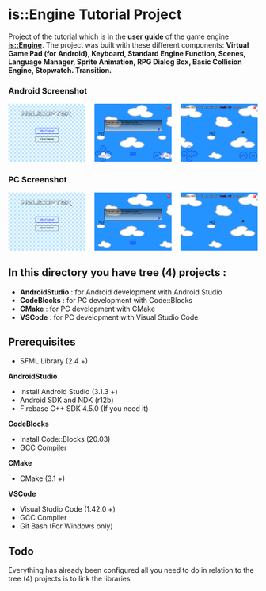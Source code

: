 # is::Engine Tutorial Project

Project of the tutorial which is in the **[user guide](https://github.com/Is-Daouda/is-Engine/tree/2.2.x/doc)** of the game engine **[is::Engine](https://github.com/Is-Daouda/is-Engine)**. The project was built with these different components: **Virtual Game Pad (for Android), Keyboard, Standard Engine Function, Scenes, Language Manager, Sprite Animation, RPG Dialog Box, Basic Collision Engine, Stopwatch. Transition.**

### Android Screenshot
![Android Screenshot](./images/demo_screen_android.png)

### PC Screenshot
![PC Screenshot](./images/demo_screen_pc.png)

## In this directory you have tree (4) projects :
- **AndroidStudio**        : for Android development with Android Studio
- **CodeBlocks**           : for PC development with Code::Blocks
- **CMake**           	   : for PC development with CMake
- **VSCode**               : for PC development with Visual Studio Code

## Prerequisites
- SFML Library (2.4 +)

**AndroidStudio**
- Install Android Studio (3.1.3 +)
- Android SDK and NDK (r12b)
- Firebase C++ SDK 4.5.0 (If you need it)

**CodeBlocks**
- Install Code::Blocks (20.03)
- GCC Compiler

**CMake**
- CMake (3.1 +)

**VSCode**
- Visual Studio Code (1.42.0 +)
- GCC Compiler
- Git Bash (For Windows only)

## Todo
Everything has already been configured all you need to do in relation to the tree (4) projects is to link the libraries